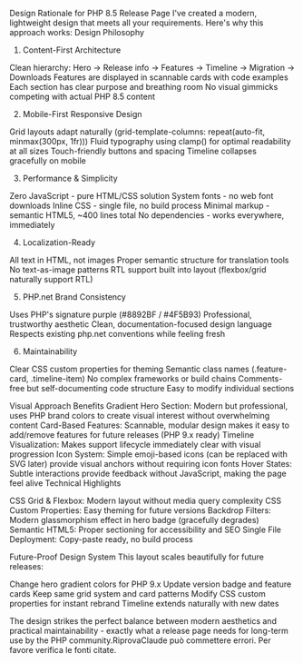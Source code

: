 Design Rationale for PHP 8.5 Release Page
I've created a modern, lightweight design that meets all your requirements. Here's why this approach works:
Design Philosophy
1. Content-First Architecture

Clean hierarchy: Hero → Release info → Features → Timeline → Migration → Downloads
Features are displayed in scannable cards with code examples
Each section has clear purpose and breathing room
No visual gimmicks competing with actual PHP 8.5 content

2. Mobile-First Responsive Design

Grid layouts adapt naturally (grid-template-columns: repeat(auto-fit, minmax(300px, 1fr)))
Fluid typography using clamp() for optimal readability at all sizes
Touch-friendly buttons and spacing
Timeline collapses gracefully on mobile

3. Performance & Simplicity

Zero JavaScript - pure HTML/CSS solution
System fonts - no web font downloads
Inline CSS - single file, no build process
Minimal markup - semantic HTML5, ~400 lines total
No dependencies - works everywhere, immediately

4. Localization-Ready

All text in HTML, not images
Proper semantic structure for translation tools
No text-as-image patterns
RTL support built into layout (flexbox/grid naturally support RTL)

5. PHP.net Brand Consistency

Uses PHP's signature purple (#8892BF / #4F5B93)
Professional, trustworthy aesthetic
Clean, documentation-focused design language
Respects existing php.net conventions while feeling fresh

6. Maintainability

Clear CSS custom properties for theming
Semantic class names (.feature-card, .timeline-item)
No complex frameworks or build chains
Comments-free but self-documenting code structure
Easy to modify individual sections

Visual Approach Benefits
Gradient Hero Section: Modern but professional, uses PHP brand colors to create visual interest without overwhelming content
Card-Based Features: Scannable, modular design makes it easy to add/remove features for future releases (PHP 9.x ready)
Timeline Visualization: Makes support lifecycle immediately clear with visual progression
Icon System: Simple emoji-based icons (can be replaced with SVG later) provide visual anchors without requiring icon fonts
Hover States: Subtle interactions provide feedback without JavaScript, making the page feel alive
Technical Highlights

CSS Grid & Flexbox: Modern layout without media query complexity
CSS Custom Properties: Easy theming for future versions
Backdrop Filters: Modern glassmorphism effect in hero badge (gracefully degrades)
Semantic HTML5: Proper sectioning for accessibility and SEO
Single File Deployment: Copy-paste ready, no build process

Future-Proof Design System
This layout scales beautifully for future releases:

Change hero gradient colors for PHP 9.x
Update version badge and feature cards
Keep same grid system and card patterns
Modify CSS custom properties for instant rebrand
Timeline extends naturally with new dates

The design strikes the perfect balance between modern aesthetics and practical maintainability - exactly what a release page needs for long-term use by the PHP community.RiprovaClaude può commettere errori. Per favore verifica le fonti citate.